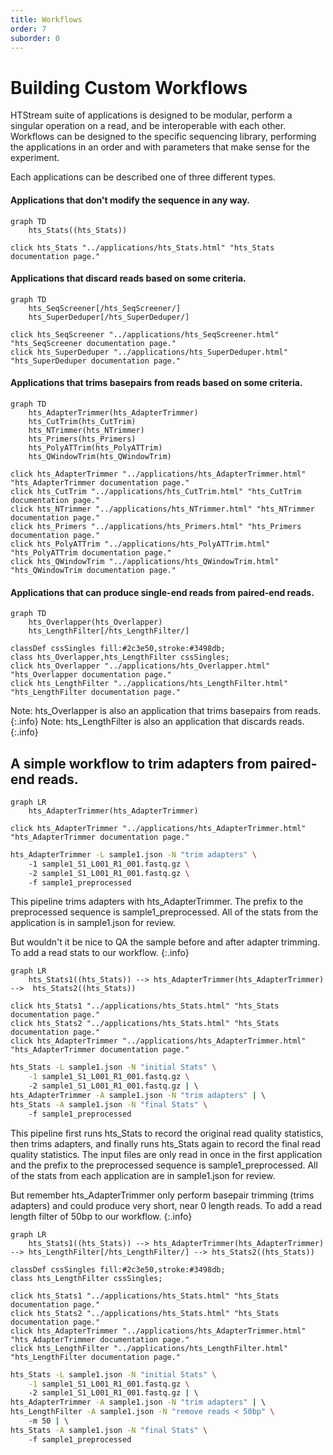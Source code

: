 ```yaml
---
title: Workflows
order: 7
suborder: 0
---
```


# Building Custom Workflows

HTStream suite of applications is designed to be modular, perform a singular operation on a read, and be interoperable with each other. Workflows can be designed to the specific sequencing library, performing the applications in an order and with parameters that make sense for the experiment.


Each applications can be described one of three different types.

#### Applications that don't modify the sequence in any way.
```mermaid
graph TD
    hts_Stats((hts_Stats))

click hts_Stats "../applications/hts_Stats.html" "hts_Stats documentation page."
```

#### Applications that discard reads based on some criteria.
```mermaid
graph TD
    hts_SeqScreener[/hts_SeqScreener/]
    hts_SuperDeduper[/hts_SuperDeduper/]

click hts_SeqScreener "../applications/hts_SeqScreener.html" "hts_SeqScreener documentation page."
click hts_SuperDeduper "../applications/hts_SuperDeduper.html" "hts_SuperDeduper documentation page."
```

#### Applications that trims basepairs from reads based on some criteria.
```mermaid
graph TD
    hts_AdapterTrimmer(hts_AdapterTrimmer)
    hts_CutTrim(hts_CutTrim)
    hts_NTrimmer(hts_NTrimmer)
    hts_Primers(hts_Primers)
    hts_PolyATTrim(hts_PolyATTrim)
    hts_QWindowTrim(hts_QWindowTrim)

click hts_AdapterTrimmer "../applications/hts_AdapterTrimmer.html" "hts_AdapterTrimmer documentation page."
click hts_CutTrim "../applications/hts_CutTrim.html" "hts_CutTrim documentation page."
click hts_NTrimmer "../applications/hts_NTrimmer.html" "hts_NTrimmer documentation page."
click hts_Primers "../applications/hts_Primers.html" "hts_Primers documentation page."
click hts_PolyATTrim "../applications/hts_PolyATTrim.html" "hts_PolyATTrim documentation page."
click hts_QWindowTrim "../applications/hts_QWindowTrim.html" "hts_QWindowTrim documentation page."
```

#### Applications that can produce single-end reads from paired-end reads.
```mermaid
graph TD
    hts_Overlapper(hts_Overlapper)
    hts_LengthFilter[/hts_LengthFilter/]

classDef cssSingles fill:#2c3e50,stroke:#3498db;
class hts_Overlapper,hts_LengthFilter cssSingles;
click hts_Overlapper "../applications/hts_Overlapper.html" "hts_Overlapper documentation page."
click hts_LengthFilter "../applications/hts_LengthFilter.html" "hts_LengthFilter documentation page."
```
Note: hts_Overlapper is also an application that trims basepairs from reads.
{:.info}
Note: hts_LengthFilter is also an application that discards reads.
{:.info}

## A simple workflow to trim adapters from paired-end reads.


```mermaid
graph LR
    hts_AdapterTrimmer(hts_AdapterTrimmer)

click hts_AdapterTrimmer "../applications/hts_AdapterTrimmer.html" "hts_AdapterTrimmer documentation page."
```

```bash
hts_AdapterTrimmer -L sample1.json -N "trim adapters" \  
    -1 sample1_S1_L001_R1_001.fastq.gz \  
    -2 sample1_S1_L001_R1_001.fastq.gz \  
    -f sample1_preprocessed  
```

This pipeline trims adapters with hts_AdapterTrimmer. The prefix to the preprocessed sequence is sample1_preprocessed. All of the stats from the application is in sample1.json for review.

But wouldn't it be nice to QA the sample before and after adapter trimming. To add a read stats to our workflow.
{:.info}

```mermaid
graph LR
    hts_Stats1((hts_Stats)) --> hts_AdapterTrimmer(hts_AdapterTrimmer) -->  hts_Stats2((hts_Stats))

click hts_Stats1 "../applications/hts_Stats.html" "hts_Stats documentation page."
click hts_Stats2 "../applications/hts_Stats.html" "hts_Stats documentation page."
click hts_AdapterTrimmer "../applications/hts_AdapterTrimmer.html" "hts_AdapterTrimmer documentation page."
```

```bash
hts_Stats -L sample1.json -N "initial Stats" \
    -1 sample1_S1_L001_R1_001.fastq.gz \  
    -2 sample1_S1_L001_R1_001.fastq.gz | \  
hts_AdapterTrimmer -A sample1.json -N "trim adapters" | \  
hts_Stats -A sample1.json -N "final Stats" \  
    -f sample1_preprocessed  
```

This pipeline first runs hts_Stats to record the original read quality statistics, then trims adapters, and finally runs hts_Stats again to record the final read quality statistics. The input files are only read in once in the first application and the prefix to the preprocessed sequence is sample1_preprocessed. All of the stats from each application are in sample1.json for review.

But remember hts_AdapterTrimmer only perform basepair trimming (trims adapters) and could produce very short, near 0 length reads. To add a read length filter of 50bp to our workflow.
{:.info}

```mermaid
graph LR
    hts_Stats1((hts_Stats)) --> hts_AdapterTrimmer(hts_AdapterTrimmer) --> hts_LengthFilter[/hts_LengthFilter/] --> hts_Stats2((hts_Stats))

classDef cssSingles fill:#2c3e50,stroke:#3498db;
class hts_LengthFilter cssSingles;

click hts_Stats1 "../applications/hts_Stats.html" "hts_Stats documentation page."
click hts_Stats2 "../applications/hts_Stats.html" "hts_Stats documentation page."
click hts_AdapterTrimmer "../applications/hts_AdapterTrimmer.html" "hts_AdapterTrimmer documentation page."
click hts_LengthFilter "../applications/hts_LengthFilter.html" "hts_LengthFilter documentation page."
```

```bash
hts_Stats -L sample1.json -N "initial Stats" \
    -1 sample1_S1_L001_R1_001.fastq.gz \  
    -2 sample1_S1_L001_R1_001.fastq.gz | \  
hts_AdapterTrimmer -A sample1.json -N "trim adapters" | \  
hts_LengthFilter -A sample1.json -N "remove reads < 50bp" \  
    -m 50 | \  
hts_Stats -A sample1.json -N "final Stats" \  
    -f sample1_preprocessed  
```
